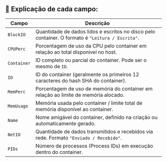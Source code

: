 ## 🧾 Explicação de cada campo:

| Campo       | Descrição                                                                                        |
| ----------- | ------------------------------------------------------------------------------------------------ |
| `BlockIO`   | Quantidade de dados lidos e escritos no disco pelo container. O formato é `"Leitura / Escrita"`. |
| `CPUPerc`   | Porcentagem de uso da CPU pelo container em relação ao total disponível no host.                 |
| `Container` | ID completo ou parcial do container. Pode ser o mesmo de `ID`.                                   |
| `ID`        | ID do container (geralmente os primeiros 12 caracteres do hash SHA do container).                |
| `MemPerc`   | Porcentagem de uso de memória do container em relação ao limite de memória alocado.              |
| `MemUsage`  | Memória usada pelo container / limite total de memória disponível ao container.                  |
| `Name`      | Nome amigável do container, definido na criação ou automaticamente gerado.                       |
| `NetIO`     | Quantidade de dados transmitidos e recebidos via rede. Formato `"Enviado / Recebido"`.           |
| `PIDs`      | Número de processos (Process IDs) em execução dentro do container.                               |
